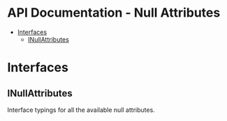 <h1>API Documentation - Null Attributes</h1>

- [Interfaces](#interfaces)
  - [INullAttributes](#inullattributes)


# Interfaces


## INullAttributes

Interface typings for all the available null attributes.